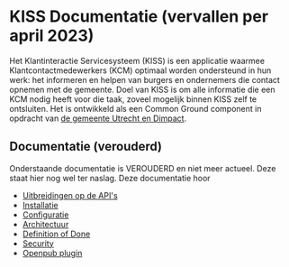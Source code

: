 # KISS Documentatie (vervallen per april 2023)
Het Klantinteractie Servicesysteem (KISS) is een applicatie waarmee Klantcontactmedewerkers (KCM) optimaal worden ondersteund in hun werk: het informeren en helpen van burgers en ondernemers die contact opnemen met de gemeente. Doel van KISS is om alle informatie die een KCM nodig heeft voor die taak, zoveel mogelijk binnen KISS zelf te ontsluiten. Het is ontwikkeld als een Common Ground component in opdracht van [de gemeente Utrecht en Dimpact](https://www.dimpact.nl/klantinteractie-servicesysteem).

## Documentatie (verouderd)
Onderstaande documentatie is VEROUDERD en niet meer actueel. Deze staat hier nog wel ter naslag. Deze documentatie hoor

- [Uitbreidingen op de API's](UITBREIDING-APIS.md)
- [Installatie](INSTALLATION.md)
- [Configuratie](CONFIGURATIE.md)
- [Architectuur](Architectuur.md)
- [Definition of Done](DEFINITIONOFDONE.md)
- [Security](SECURITY.md)
- [Openpub plugin](openpub.md)


